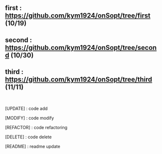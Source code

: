 ## first : https://github.com/kym1924/onSopt/tree/first (10/19)
## second : https://github.com/kym1924/onSopt/tree/second (10/30)

## third : https://github.com/kym1924/onSopt/tree/third (11/11)

</br>

[UPDATE] : code add

[MODIFY] : code modify

[REFACTOR] : code refactoring

[DELETE] : code delete

[README] : readme update